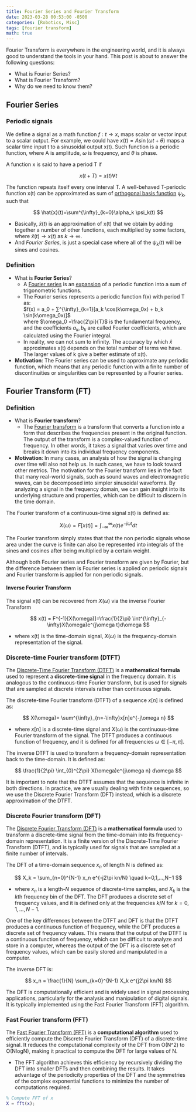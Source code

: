 ```yaml
---
title: Fourier Series and Fourier Transform
date: 2023-03-28 00:53:00 -0500
categories: [Robotics, Misc]
tags: [fourier transform] 
math: true
---
```


Fourier Transform is everywhere in the engineering world, and it is always good to understand the tools in your hand.
This post is about to answer the following questions:
- What is Fourier Series?
- What is Fourier Transform?
- Why do we need to know them?

## Fourier Series
### Periodic signals
We define a signal as a math function $f: t \rightarrow x$, maps scalar or vector input to a scalar output. For example, we could have $x(t) = A\sin(\omega t + \theta)$ maps a scalar time input t to a sinusoidal output x(t). Such function is a periodic function, where A is amplitude, $\omega$ is frequency, and $\theta$ is phase.

A function x is said to have a period T if 

$$
x(t+T)=x(t) \forall t
$$

The function repeats itself every one interval T. A well-behaved T-periodic function x(t) can be approximated as sum of [orthogonal basis function](https://en.wikipedia.org/wiki/Orthogonal_functions) $\psi_k$, such that 

$$
\hat{x}(t)=\sum^{\infty}_{k=0}\alpha_k \psi_k(t)
$$

- Basically, $\hat{x}(t)$ is an approximation of x(t) that we obtain by adding together a number of other functions, each multiplied by some factors, where $\hat{x}(t) \rightarrow x(t)$ as $k\rightarrow \infty$.
- And *Fourier Series*, is just a special case where all of the $\psi_k(t)$ will be sines and cosines.

### Definition
- What is **Fourier Series**?
  - A [Fourier series](https://en.wikipedia.org/wiki/Fourier_series) is an [expansion](https://en.wikipedia.org/wiki/Series_expansion) of a periodic function into a sum of trigonometric functions. 
  - The Fourier series represents a periodic function f(x) with period T as: <br>
    $f(x) = a_0 + ∑^{\infty}_{k=1}[a_k \cos(k\omega_0x) + b_k \sin(k\omega_0x)]$ <br> where $\omega_0 =\frac{2\pi}{T}$ is the fundamental frequency, and the coefficients $a_k, b_k$ are called Fourier coefficients, which are calculated using the Fourier integral.
  - In reality, we can not sum to infinity. The accuracy by which $\hat{x}$ approximates x(t) depends on the total number of terms we have. The larger values of k give a better estimate of x(t).
- **Motivation**: The Fourier series can be used to approximate any periodic function, which means that any periodic function with a finite number of discontinuities or singularities can be represented by a Fourier series. 




## Fourier Transform (FT)
### Definition
- What is **Fourier transform**?
  - The [Fourier transform](https://en.wikipedia.org/wiki/Fourier_transform) is a transform that converts a function into a form that describes the frequencies present in the original function. The output of the transform is a complex-valued function of frequency. In other words, it takes a signal that varies over time and breaks it down into its individual frequency components. 
- **Motivation**: In many cases, an analysis of how the signal is changing over time will also not help us. In such cases, we have to look toward other metrics. The motivation for the Fourier transform lies in the fact that many real-world signals, such as sound waves and electromagnetic waves, can be decomposed into simpler sinusoidal waveforms. By analyzing a signal in the frequency domain, we can gain insight into its underlying structure and properties, which can be difficult to discern in the time domain.  

The Fourier transform of a continuous-time signal x(t) is defined as:

$$
X(\omega)=F[x(t)] =\int^{\infty}_{-\infty}x(t)e^{-j\omega t}dt
$$

The Fourier transform simply states that that the non periodic signals whose area under the curve is finite can also be represented into integrals of the sines and cosines after being multiplied by a certain weight.

Although both Fourier series and Fourier transform are given by Fourier, but the difference between them is Fourier series is applied on periodic signals and Fourier transform is applied for non periodic signals.

#### Inverse Fourier Transform
The signal x(t) can be recovered from $X(\omega)$ via the inverse Fourier Transform

$$
x(t) = F^{-1}[X(\omega)]=\frac{1}{2\pi} \int^{\infty}_{-\infty}X(\omega)e^{j\omega t}d\omega
$$

- where x(t) is the time-domain signal, $X(\omega)$ is the frequency-domain representation of the signal.


### Discrete-time Fourier transform (DTFT)
The [Discrete-Time Fourier Transform (DTFT)](https://en.wikipedia.org/wiki/Discrete-time_Fourier_transform) is a **mathematical formula** used to represent a **discrete-time signal** in the frequency domain. It is analogous to the continuous-time Fourier transform, but is used for signals that are sampled at discrete intervals rather than continuous signals.


The discrete-time Fourier transform (DTFT) of a sequence $x[n]$ is defined as:

$$
X(\omega)= \sum^{\infty}_{n=-\infty}x[n]e^{-j\omega n}
$$

- where $x[n]$ is a discrete-time signal and $X(\omega)$ is the continuous-time Fourier transform of the signal. The DTFT produces a continuous function of frequency, and it is defined for all frequencies $\omega \in [-\pi, \pi]$.

The inverse DTFT is used to transform a frequency-domain representation back to the time-domain. It is defined as: 

$$
\frac{1}{2\pi} \int_{0}^{2\pi} X(\omega)e^{j\omega n} d\omega
$$

It is important to note that the DTFT assumes that the sequence is infinite in both directions. In practice, we are usually dealing with finite sequences, so we use the Discrete Fourier Transform (DFT) instead, which is a discrete approximation of the DTFT.

### Discrete Fourier transform (DFT)
The [Discrete Fourier Transform (DFT)](https://en.wikipedia.org/wiki/Discrete_Fourier_transform) is a **mathematical formula** used to transform a discrete-time signal from the time-domain into its frequency-domain representation. It is a finite version of the Discrete-Time Fourier Transform (DTFT), and is typically used for signals that are sampled at a finite number of intervals.

The DFT of a time-domain sequence $x_n$ of length N is defined as:

$$
X_k = \sum_{n=0}^{N-1} x_n e^{-j2\pi kn/N} \quad k=0,1,…,N−1
$$

- where $x_n$ is a length-$N$ sequence of discrete-time samples, and $X_k$ is the $k$th frequency bin of the DFT. The DFT produces a discrete set of frequency values, and it is defined only at the frequencies $k/N$ for $k = 0, 1, \ldots, N-1$.

One of the key differences between the DTFT and DFT is that the DTFT produces a continuous function of frequency, while the DFT produces a discrete set of frequency values. This means that the output of the DTFT is a continuous function of frequency, which can be difficult to analyze and store in a computer, whereas the output of the DFT is a discrete set of frequency values, which can be easily stored and manipulated in a computer.

The inverse DFT is:

$$
x_n = \frac{1}{N} \sum_{k=0}^{N-1} X_k e^{j2\pi kn/N}
$$


The DFT is computationally efficient and is widely used in signal processing applications, particularly for the analysis and manipulation of digital signals. It is typically implemented using the Fast Fourier Transform (FFT) algorithm.

### Fast Fourier transform (FFT)
The [Fast Fourier Transform (FFT)](https://en.wikipedia.org/wiki/Fast_Fourier_transform) is a **computational algorithm** used to efficiently compute the Discrete Fourier Transform (DFT) of a discrete-time signal. It reduces the computational complexity of the DFT from O(N^2) to O(NlogN), making it practical to compute the DFT for large values of N.
- The FFT algorithm achieves this efficiency by recursively dividing the DFT into smaller DFTs and then combining the results. It takes advantage of the periodicity properties of the DFT and the symmetries of the complex exponential functions to minimize the number of computations required. 

```matlab
% Compute FFT of x
X = fft(x);
```
